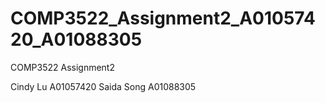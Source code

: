 # COMP3522_Assignment2_A01057420_A01088305
COMP3522 Assignment2

Cindy Lu A01057420
Saida Song A01088305
